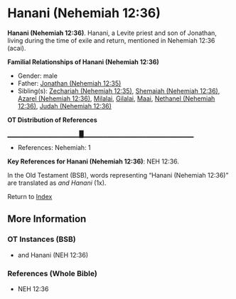 # Hanani (Nehemiah 12:36)
**Hanani (Nehemiah 12:36)**. 
Hanani, a Levite priest and son of Jonathan, living during the time of exile and return, mentioned in Nehemiah 12:36 (acai). 




**Familial Relationships of Hanani (Nehemiah 12:36)**


* Gender: male
* Father: [Jonathan (Nehemiah 12:35)](Jonathan.12.md)
* Sibling(s): [Zechariah (Nehemiah 12:35)](Zechariah.28.md), [Shemaiah (Nehemiah 12:36)](Shemaiah.22.md), [Azarel (Nehemiah 12:36)](Azarel.5.md), [Milalai](Milalai.md), [Gilalai](Gilalai.md), [Maai](Maai.md), [Nethanel (Nehemiah 12:36)](Nethanel.10.md), [Judah (Nehemiah 12:36)](Judah.8.md)


**OT Distribution of References**

▁▁▁▁▁▁▁▁▁▁▁▁▁▁▁█▁▁▁▁▁▁▁▁▁▁▁▁▁▁▁▁▁▁▁▁▁▁▁
* References: Nehemiah: 1



**Key References for Hanani (Nehemiah 12:36)**: 
NEH 12:36. 


In the Old Testament (BSB), words representing “Hanani (Nehemiah 12:36)” are translated as 
*and Hanani* (1x). 




Return to [Index](00-Index.md)

## More Information

### OT Instances (BSB)

* and Hanani (NEH 12:36)



### References (Whole Bible)

* NEH 12:36



